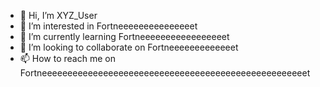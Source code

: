 - 👋 Hi, I’m XYZ_User
- 👀 I’m interested in Fortneeeeeeeeeeeeeeet
- 🌱 I’m currently learning Fortneeeeeeeeeeeeeeeeet
- 💞️ I’m looking to collaborate on Fortneeeeeeeeeeeeet
- 📫 How to reach me on Fortneeeeeeeeeeeeeeeeeeeeeeeeeeeeeeeeeeeeeeeeeeeeeeeeeeeet

<!---
XYZ-User135/XYZ-User135 is a ✨ special ✨ repository because its `README.md` (this file) appears on your GitHub profile.
You can click the Preview link to take a look at your changes.
--->
